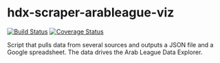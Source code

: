 # hdx-scraper-arableague-viz
[![Build Status](https://github.com/OCHA-DAP/hdx-scraper-arableague-viz/workflows/build/badge.svg)](https://github.com/OCHA-DAP/hdx-scraper-arableague-viz/actions?query=workflow%3Abuild) [![Coverage Status](https://coveralls.io/repos/github/OCHA-DAP/hdx-scraper-arableague-viz/badge.svg?branch=main&ts=1)](https://coveralls.io/github/OCHA-DAP/hdx-scraper-arableague-viz?branch=main)

Script that pulls data from several sources and outputs a JSON file and a Google 
spreadsheet. The data drives the Arab League Data Explorer. 
